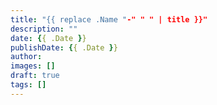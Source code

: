 ```yaml
---
title: "{{ replace .Name "-" " " | title }}"
description: ""
date: {{ .Date }}
publishDate: {{ .Date }}
author: 
images: []
draft: true
tags: []
---
```

